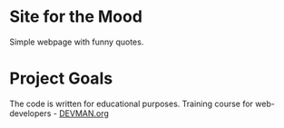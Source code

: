 # Site for the Mood

Simple webpage with funny quotes. 

# Project Goals

The code is written for educational purposes. Training course for web-developers - [DEVMAN.org](https://devman.org)
